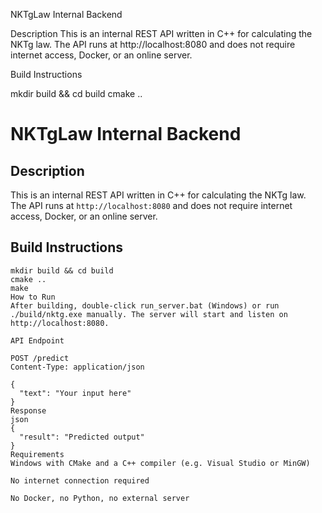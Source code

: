 NKTgLaw Internal Backend

Description
This is an internal REST API written in C++ for calculating the NKTg law. The API runs at http://localhost:8080 and does not require internet access, Docker, or an online server.

Build Instructions

mkdir build && cd build
cmake ..

# NKTgLaw Internal Backend

## Description

This is an internal REST API written in C++ for calculating the NKTg law.  
The API runs at `http://localhost:8080` and does not require internet access, Docker, or an online server.

## Build Instructions

```
mkdir build && cd build
cmake ..
make
How to Run
After building, double-click run_server.bat (Windows) or run ./build/nktg.exe manually. The server will start and listen on http://localhost:8080.

API Endpoint

POST /predict
Content-Type: application/json

{
  "text": "Your input here"
}
Response
json
{
  "result": "Predicted output"
}
Requirements
Windows with CMake and a C++ compiler (e.g. Visual Studio or MinGW)

No internet connection required

No Docker, no Python, no external server
